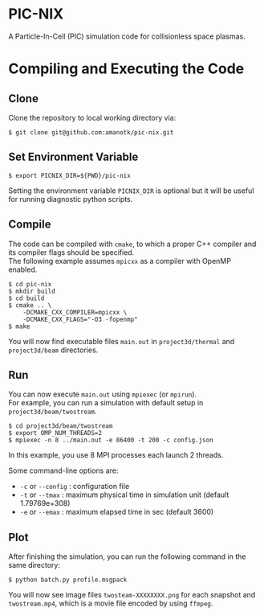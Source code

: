 # PIC-NIX
A Particle-In-Cell (PIC) simulation code for collisionless space plasmas.

# Compiling and Executing the Code

## Clone
Clone the repository to local working directory via:
```
$ git clone git@github.com:amanotk/pic-nix.git
```

## Set Environment Variable
```
$ export PICNIX_DIR=${PWD}/pic-nix
```
Setting the environment variable `PICNIX_DIR` is optional but it will be useful for running diagnostic python scripts.

## Compile
The code can be compiled with `cmake`, to which a proper C++ compiler and its compiler flags should be specified.  
The following example assumes `mpicxx` as a compiler with OpenMP enabled.
```
$ cd pic-nix
$ mkdir build
$ cd build
$ cmake .. \
	-DCMAKE_CXX_COMPILER=mpicxx \
	-DCMAKE_CXX_FLAGS="-O3 -fopenmp"
$ make
```
You will now find executable files `main.out` in `project3d/thermal` and `project3d/beam` directories.

## Run
You can now execute `main.out` using `mpiexec` (or `mpirun`).  
For example, you can run a simulation with default setup in `project3d/beam/twostream`.
```
$ cd project3d/beam/twostream
$ export OMP_NUM_THREADS=2
$ mpiexec -n 8 ../main.out -e 86400 -t 200 -c config.json
```
In this example, you use 8 MPI processes each launch 2 threads.

Some command-line options are:
- `-c` or `--config` : configuration file
- `-t` or `--tmax`   : maximum physical time in simulation unit (default 1.79769e+308)
- `-e` or `--emax`   : maximum elapsed time in sec (default 3600)

## Plot
After finishing the simulation, you can run the following command in the same directory:
```
$ python batch.py profile.msgpack
```
You will now see image files `twosteam-XXXXXXXX.png` for each snapshot and `twostream.mp4`, which is a movie file encoded by using `ffmpeg`.
